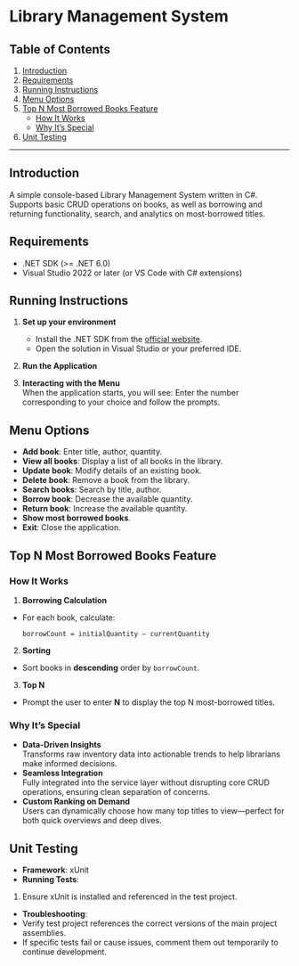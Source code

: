 # Library Management System

## Table of Contents
1. [Introduction](#introduction)  
2. [Requirements](#requirements)  
3. [Running Instructions](#running-instructions)  
4. [Menu Options](#menu-options)  
5. [Top N Most Borrowed Books Feature](#top-n-most-borrowed-books-feature)  
    - [How It Works](#how-it-works)  
    - [Why It’s Special](#why-its-special)  
6. [Unit Testing](#unit-testing)  

---

## Introduction
A simple console-based Library Management System written in C#.  
Supports basic CRUD operations on books, as well as borrowing and returning functionality, search, and analytics on most-borrowed titles.

## Requirements
- .NET SDK (>= .NET 6.0)  
- Visual Studio 2022 or later (or VS Code with C# extensions)  

## Running Instructions
1. **Set up your environment**  
   - Install the .NET SDK from the [official website](https://dotnet.microsoft.com/download).  
   - Open the solution in Visual Studio or your preferred IDE.

2. **Run the Application**  

3. **Interacting with the Menu**  
   When the application starts, you will see:
Enter the number corresponding to your choice and follow the prompts.

## Menu Options
- **Add book**: Enter title, author, quantity.
- **View all books**: Display a list of all books in the library.  
- **Update book**: Modify details of an existing book.  
- **Delete book**: Remove a book from the library.  
- **Search books**: Search by title, author.
- **Borrow book**: Decrease the available quantity.
- **Return book**: Increase the available quantity.
- **Show most borrowed books**.
- **Exit**: Close the application.

## Top N Most Borrowed Books Feature

### How It Works
1. **Borrowing Calculation**  
- For each book, calculate:  
  ```
  borrowCount = initialQuantity – currentQuantity
  ```
2. **Sorting**  
- Sort books in **descending** order by `borrowCount`.
3. **Top N**  
- Prompt the user to enter **N** to display the top N most-borrowed titles.

### Why It’s Special
- **Data-Driven Insights**  
Transforms raw inventory data into actionable trends to help librarians make informed decisions.  
- **Seamless Integration**  
Fully integrated into the service layer without disrupting core CRUD operations, ensuring clean separation of concerns.  
- **Custom Ranking on Demand**  
Users can dynamically choose how many top titles to view—perfect for both quick overviews and deep dives.

## Unit Testing
- **Framework**: xUnit  
- **Running Tests**:  
1. Ensure xUnit is installed and referenced in the test project.
   
- **Troubleshooting**:  
- Verify test project references the correct versions of the main project assemblies.  
- If specific tests fail or cause issues, comment them out temporarily to continue development.

